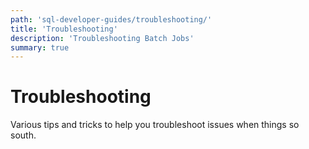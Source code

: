 ```yaml
---
path: 'sql-developer-guides/troubleshooting/'
title: 'Troubleshooting'
description: 'Troubleshooting Batch Jobs'
summary: true
---
```


# Troubleshooting

Various tips and tricks to help you troubleshoot issues when things so south.

